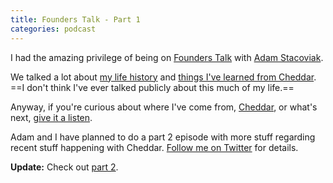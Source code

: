 ```yaml
---
title: Founders Talk - Part 1
categories: podcast
---
```


I had the amazing privilege of being on [Founders Talk](http://5by5.tv/founderstalk/38) with [Adam Stacoviak](https://twitter.com/adamstac).

We talked a lot about [my life history](http://samsoff.es/posts/four-years) and [things I've learned from Cheddar](http://samsoff.es/posts/cheddar-lessons-so-far). ==I don't think I've ever talked publicly about this much of my life.==

Anyway, if you're curious about where I've come from, [Cheddar](http://cheddarapp.com), or what's next, [give it a listen](http://samsoff.es/posts/cheddar-lessons-so-far).

Adam and I have planned to do a part 2 episode with more stuff regarding recent stuff happening with Cheddar. [Follow me on Twitter](http://twitter.com/soffes) for details.

**Update:** Check out [part 2](http://samsoff.es/posts/founders-talk-part-2).
